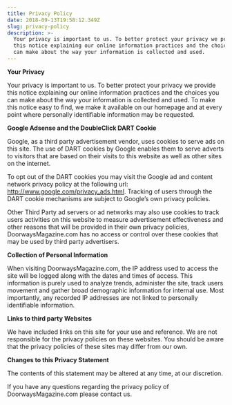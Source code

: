 ```yaml
---
title: Privacy Policy
date: 2018-09-13T19:58:12.349Z
slug: privacy-policy
description: >-
  Your privacy is important to us. To better protect your privacy we provide
  this notice explaining our online information practices and the choices you
  can make about the way your information is collected and used.
---
```

<strong>Your Privacy</strong>



Your privacy is important to us. To better protect your privacy we provide this notice explaining our online information practices and the choices you can make about the way your information is collected and used. To make this notice easy to find, we make it available on our homepage and at every point where personally identifiable information may be requested.



<strong>Google Adsense and the DoubleClick DART Cookie</strong>



Google, as a third party advertisement vendor, uses cookies to serve ads on this site. The use of DART cookies by Google enables them to serve adverts to visitors that are based on their visits to this website as well as other sites on the internet.



To opt out of the DART cookies you may visit the Google ad and content network privacy policy at the following url: http://www.google.com/privacy_ads.html. Tracking of users through the DART cookie mechanisms are subject to Google’s own privacy policies.



Other Third Party ad servers or ad networks may also use cookies to track users activities on this website to measure advertisement effectiveness and other reasons that will be provided in their own privacy policies, DoorwaysMagazine.com has no access or control over these cookies that may be used by third party advertisers.



<strong>Collection of Personal Information</strong>



When visiting DoorwaysMagazine.com, the IP address used to access the site will be logged along with the dates and times of access. This information is purely used to analyze trends, administer the site, track users movement and gather broad demographic information for internal use. Most importantly, any recorded IP addresses are not linked to personally identifiable information.



<strong>Links to third party Websites</strong>



We have included links on this site for your use and reference. We are not responsible for the privacy policies on these websites. You should be aware that the privacy policies of these sites may differ from our own.



<strong>Changes to this Privacy Statement</strong>



The contents of this statement may be altered at any time, at our discretion.



If you have any questions regarding the privacy policy of DoorwaysMagazine.com please contact us.

